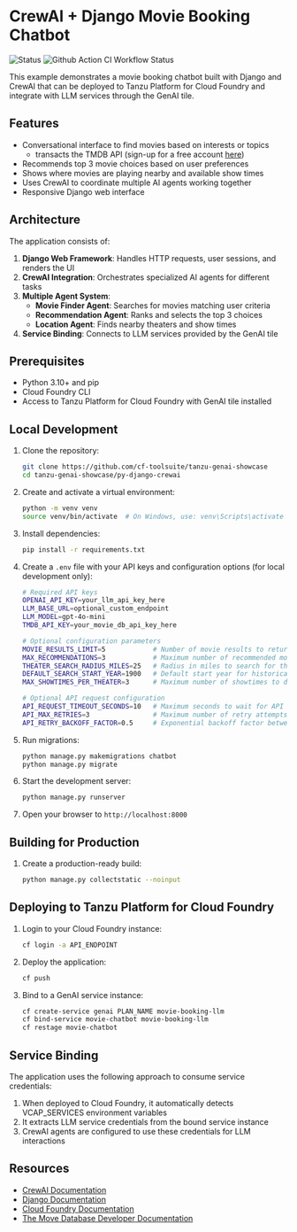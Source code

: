 # CrewAI + Django Movie Booking Chatbot

![Status](https://img.shields.io/badge/status-under%20development-darkred) ![Github Action CI Workflow Status](https://github.com/cf-toolsuite/tanzu-genai-showcase/actions/workflows/py-django-crewai.yml/badge.svg)

This example demonstrates a movie booking chatbot built with Django and CrewAI that can be deployed to Tanzu Platform for Cloud Foundry and integrate with LLM services through the GenAI tile.

## Features

- Conversational interface to find movies based on interests or topics
  - transacts the TMDB API (sign-up for a free account [here](https://www.themoviedb.org/signup))
- Recommends top 3 movie choices based on user preferences
- Shows where movies are playing nearby and available show times
- Uses CrewAI to coordinate multiple AI agents working together
- Responsive Django web interface

## Architecture

The application consists of:

1. **Django Web Framework**: Handles HTTP requests, user sessions, and renders the UI
2. **CrewAI Integration**: Orchestrates specialized AI agents for different tasks
3. **Multiple Agent System**:
   - **Movie Finder Agent**: Searches for movies matching user criteria
   - **Recommendation Agent**: Ranks and selects the top 3 choices
   - **Location Agent**: Finds nearby theaters and show times
4. **Service Binding**: Connects to LLM services provided by the GenAI tile

## Prerequisites

- Python 3.10+ and pip
- Cloud Foundry CLI
- Access to Tanzu Platform for Cloud Foundry with GenAI tile installed

## Local Development

1. Clone the repository:

   ```bash
   git clone https://github.com/cf-toolsuite/tanzu-genai-showcase
   cd tanzu-genai-showcase/py-django-crewai
   ```

2. Create and activate a virtual environment:

   ```bash
   python -m venv venv
   source venv/bin/activate  # On Windows, use: venv\Scripts\activate
   ```

3. Install dependencies:

   ```bash
   pip install -r requirements.txt
   ```

4. Create a `.env` file with your API keys and configuration options (for local development only):

   ```bash
   # Required API keys
   OPENAI_API_KEY=your_llm_api_key_here
   LLM_BASE_URL=optional_custom_endpoint
   LLM_MODEL=gpt-4o-mini
   TMDB_API_KEY=your_movie_db_api_key_here

   # Optional configuration parameters
   MOVIE_RESULTS_LIMIT=5            # Number of movie results to return from search
   MAX_RECOMMENDATIONS=3            # Maximum number of recommended movies to show
   THEATER_SEARCH_RADIUS_MILES=25   # Radius in miles to search for theaters
   DEFAULT_SEARCH_START_YEAR=1900   # Default start year for historical movie searches
   MAX_SHOWTIMES_PER_THEATER=3      # Maximum number of showtimes to display per theater

   # Optional API request configuration
   API_REQUEST_TIMEOUT_SECONDS=10   # Maximum seconds to wait for API responses
   API_MAX_RETRIES=3                # Maximum number of retry attempts for failed API requests
   API_RETRY_BACKOFF_FACTOR=0.5     # Exponential backoff factor between retries (in seconds)
   ```

5. Run migrations:

   ```bash
   python manage.py makemigrations chatbot
   python manage.py migrate
   ```

6. Start the development server:

   ```bash
   python manage.py runserver
   ```

7. Open your browser to `http://localhost:8000`

## Building for Production

1. Create a production-ready build:

   ```bash
   python manage.py collectstatic --noinput
   ```

## Deploying to Tanzu Platform for Cloud Foundry

1. Login to your Cloud Foundry instance:

   ```bash
   cf login -a API_ENDPOINT
   ```

2. Deploy the application:

   ```bash
   cf push
   ```

3. Bind to a GenAI service instance:

   ```bash
   cf create-service genai PLAN_NAME movie-booking-llm
   cf bind-service movie-chatbot movie-booking-llm
   cf restage movie-chatbot
   ```

## Service Binding

The application uses the following approach to consume service credentials:

1. When deployed to Cloud Foundry, it automatically detects VCAP_SERVICES environment variables
2. It extracts LLM service credentials from the bound service instance
3. CrewAI agents are configured to use these credentials for LLM interactions

## Resources

- [CrewAI Documentation](https://docs.crewai.com/)
- [Django Documentation](https://docs.djangoproject.com/)
- [Cloud Foundry Documentation](https://docs.cloudfoundry.org/)
- [The Move Database Developer Documentation](https://developer.themoviedb.org/docs/getting-started)
